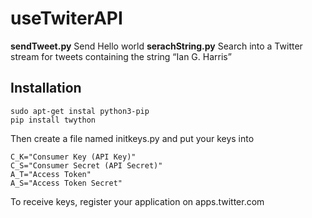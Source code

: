 # useTwiterAPI
**sendTweet.py** Send Hello world
**serachString.py** Search into a Twitter stream for tweets containing the string “Ian G. Harris”

Installation
-----------
```
sudo apt-get instal python3-pip
pip install twython
```

Then create a file named initkeys.py and put your keys into 

```
C_K="Consumer Key (API Key)"
C_S="Consumer Secret (API Secret)"
A_T="Access Token"
A_S="Access Token Secret"
```

To receive keys, register your application on apps.twitter.com

